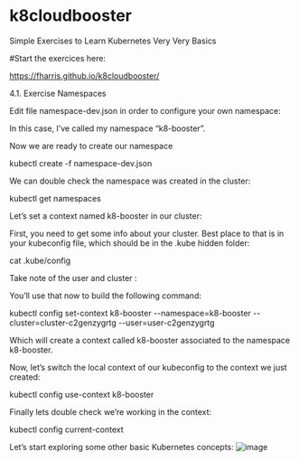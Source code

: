 # k8cloudbooster
Simple Exercises to Learn Kubernetes Very Very Basics

#Start the exercices here:

https://fharris.github.io/k8cloudbooster/


4.1.	Exercise Namespaces

Edit file namespace-dev.json in order to configure your own namespace:

 

In this case, I’ve called my namespace “k8-booster”.


Now we are ready to create our namespace

kubectl create -f namespace-dev.json

 

We can double check the namespace was created in the cluster:

kubectl get namespaces 
	
 

Let’s set a context named k8-booster in our cluster:


First, you need to get some info about your cluster. Best place to that is in your kubeconfig file, which should be in the .kube hidden folder:

cat .kube/config

Take note of the user and cluster :

 

You’ll use that now to build the following command:

kubectl config set-context k8-booster --namespace=k8-booster --cluster=cluster-c2genzygrtg --user=user-c2genzygrtg

Which will create a context called k8-booster associated to the namespace k8-booster.

 


Now, let’s switch the local context of our kubeconfig to the context we just created:

kubectl config use-context k8-booster

 


Finally lets double check we’re working in the context:

kubectl config current-context

 


Let’s start exploring some other basic Kubernetes concepts:
![image](https://user-images.githubusercontent.com/17484224/194840558-9b8ca6b4-7a0f-4658-bb49-8d1e2f3ea33c.png)








